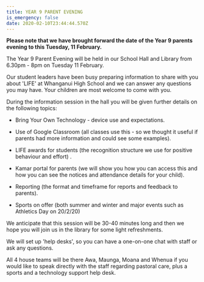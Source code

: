 ```yaml
---
title: YEAR 9 PARENT EVENING
is_emergency: false
date: 2020-02-10T23:44:44.570Z
---
```

**Please note that we have brought forward the date of the Year 9 parents evening to this Tuesday, 11 February.**

The Year 9 Parent Evening will be held in our School Hall and Library from 6.30pm - 8pm on Tuesday 11 February.

Our student leaders have been busy preparing information to share with you about 'LIFE' at Whanganui High School and we can answer any questions you may have. Your children are most welcome to come with you.

During the information session in the hall you will be given further details on the following topics:  

* Bring Your Own Technology - device use and expectations.  
* Use of Google Classroom (all classes use this - so we thought it useful if parents had more information and could see some examples).  
* LIFE awards for students (the recognition structure we use for positive behaviour and effort).  
* Kamar portal for parents (we will show you how you can access this and how you can see the notices and attendance details for your child).  
* Reporting (the format and timeframe for reports and feedback to parents).  
* Sports on offer (both summer and winter and major events such as Athletics Day on 20/2/20)

We anticipate that this session will be 30-40 minutes long and then we hope you will join us in the library for some light refreshments.  

We will set up 'help desks', so you can have a one-on-one chat with staff or ask any questions.  

All 4 house teams will be there Awa, Maunga, Moana and Whenua if you would like to speak directly with the staff regarding pastoral care, plus a sports and a technology support help desk.
